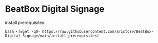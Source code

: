 # BeatBox Digital Signage

install prerequisites
```
bash <(wget -qO- https://raw.githubusercontent.com/aristosv/BeatBox-Digital-Signage/main/install_prerequisites)
```
